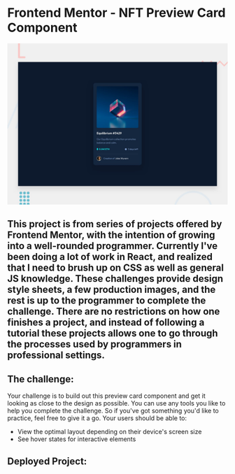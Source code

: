 # Frontend Mentor - NFT Preview Card Component

![Design preview for the NFT preview card component coding challenge](./design/desktop-preview.jpg)

## This project is from series of projects offered by Frontend Mentor, with the intention of growing into a well-rounded programmer. Currently I've been doing a lot of work in React, and realized that I need to brush up on CSS as well as general JS knowledge. These challenges provide design style sheets, a few production images, and the rest is up to the programmer to complete the challenge. There are no restrictions on how one finishes a project, and instead of following a tutorial these projects allows one to go through the processes used by programmers in professional settings. 

## The challenge:

Your challenge is to build out this preview card component and get it looking as close to the design as possible. You can use any tools you like to help you complete the challenge. So if you've got something you'd like to practice, feel free to give it a go. Your users should be able to:

- View the optimal layout depending on their device's screen size
- See hover states for interactive elements

## Deployed Project: 
